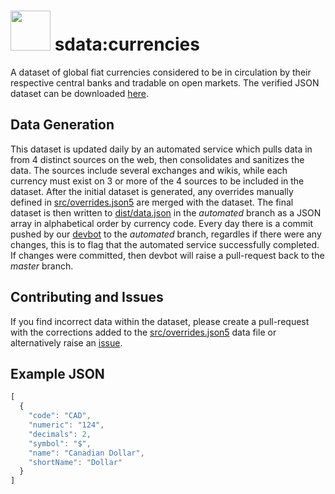 # <div style="display:inline-block;width:64px;height:64px;overflow:hidden;margin:0;padding:0;"><img src="https://avatars1.githubusercontent.com/u/37033013?s=200&v=4" width="64" height="64" style="vertical-align:text-bottom;margin-bottom:-40px;"></div> sdata:currencies
A dataset of global fiat currencies considered to be in circulation by their respective central banks and tradable on open markets. The verified JSON dataset can be downloaded [here](https://raw.githubusercontent.com/Wealthly/sdata-currencies/master/dist/data.json).

## Data Generation
This dataset is updated daily by an automated service which pulls data in from 4 distinct sources on the web, then consolidates and sanitizes the data. The sources include several exchanges and wikis, while each currency must exist on 3 or more of the 4 sources to be included in the dataset. After the initial dataset is generated, any overrides manually defined in [src/overrides.json5](src/overrides.json5) are merged with the dataset. The final dataset is then written to [dist/data.json](../automated/dist/data.json) in the *automated* branch as a JSON array in alphabetical order by currency code. Every day there is a commit pushed by our [devbot](https://github.com/wealthly-devbot) to the *automated* branch, regardles if there were any changes, this is to flag that the automated service successfully completed. If changes were committed, then devbot will raise a pull-request back to the *master* branch.

## Contributing and Issues
If you find incorrect data within the dataset, please create a pull-request with the corrections added to the [src/overrides.json5](src/overrides.json5) data file or alternatively raise an [issue](../../issues/new).

## Example JSON
```javascript
[
  {
    "code": "CAD",
    "numeric": "124",
    "decimals": 2,
    "symbol": "$",
    "name": "Canadian Dollar",
    "shortName": "Dollar"
  }
]
```
